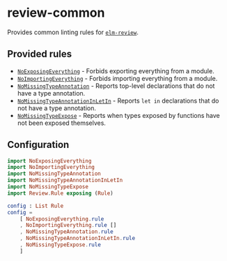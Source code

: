 # review-common

Provides common linting rules for [`elm-review`](https://package.elm-lang.org/packages/jfmengels/elm-review/latest/).


## Provided rules

- [`NoExposingEverything`](https://package.elm-lang.org/packages/jfmengels/review-common/1.1.0/NoExposingEverything) - Forbids exporting everything from a module.
- [`NoImportingEverything`](https://package.elm-lang.org/packages/jfmengels/review-common/1.1.0/NoImportingEverything) - Forbids importing everything from a module.
- [`NoMissingTypeAnnotation`](https://package.elm-lang.org/packages/jfmengels/review-common/1.1.0/NoMissingTypeAnnotation) - Reports top-level declarations that do not have a type annotation.
- [`NoMissingTypeAnnotationInLetIn`](https://package.elm-lang.org/packages/jfmengels/review-common/1.1.0/NoMissingTypeAnnotationInLetIn) - Reports `let in` declarations that do not have a type annotation.
- [`NoMissingTypeExpose`](https://package.elm-lang.org/packages/jfmengels/review-common/1.2.0/NoMissingTypeExpose) - Reports when types exposed by functions have not been exposed themselves.


## Configuration

```elm
import NoExposingEverything
import NoImportingEverything
import NoMissingTypeAnnotation
import NoMissingTypeAnnotationInLetIn
import NoMissingTypeExpose
import Review.Rule exposing (Rule)

config : List Rule
config =
    [ NoExposingEverything.rule
    , NoImportingEverything.rule []
    , NoMissingTypeAnnotation.rule
    , NoMissingTypeAnnotationInLetIn.rule
    , NoMissingTypeExpose.rule
    ]
```
